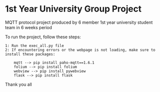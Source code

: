 # 1st Year University Group Project

MQTT protocol project produced by 6 member 1st year university student team in 6 weeks period


To run the project, follow these steps:

	1: Run the exec_all.py file
	2: If encountering errors or the webpage is not loading, make sure to install these packages:
		
		mqtt --> pip install paho-mqtt==1.6.1
		folium --> pip install folium
		webview --> pip install pywebview
		flask --> pip install flask
		
Thank you all
